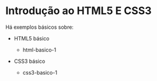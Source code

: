 # Introdução ao HTML5 E CSS3

Há exemplos básicos sobre:

* HTML5 básico

  - html-basico-1

* CSS3 básico

  - css3-basico-1

  